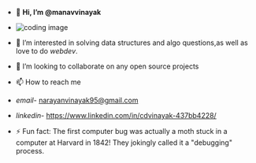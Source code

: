 - 👋 **Hi, I’m @manavvinayak**
- ![coding image](https://github.com/user-attachments/assets/66d31b14-e762-4cc7-86be-e62ad3b0a392)

- 👀 I’m interested in solving data structures and algo questions,as well as love to do *webdev*.
- 💞️ I’m looking to collaborate on any open source projects
- 📫 How to reach me
- *email*- narayanvinayak95@gmail.com
- *linkedin*- https://www.linkedin.com/in/cdvinayak-437bb4228/
- ⚡ Fun fact: The first computer bug was actually a moth stuck in a computer at Harvard in 1842!
They jokingly called it a "debugging" process.

<!---
manavvinayak/manavvinayak is a ✨ special ✨ repository because its `README.md` (this file) appears on your GitHub profile.
You can click the Preview link to take a look at your changes.
--->
